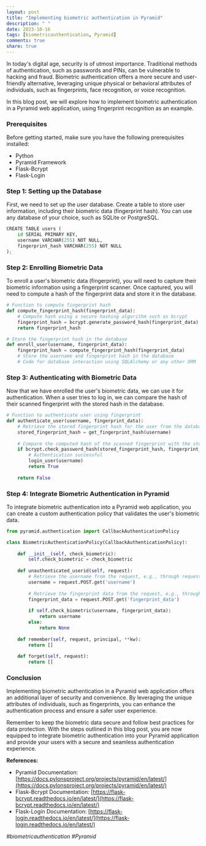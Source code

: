 ```yaml
---
layout: post
title: "Implementing biometric authentication in Pyramid"
description: " "
date: 2023-10-16
tags: [biometricauthentication, Pyramid]
comments: true
share: true
---
```


In today's digital age, security is of utmost importance. Traditional methods of authentication, such as passwords and PINs, can be vulnerable to hacking and fraud. Biometric authentication offers a more secure and user-friendly alternative, leveraging unique physical or behavioral attributes of individuals, such as fingerprints, face recognition, or voice recognition.

In this blog post, we will explore how to implement biometric authentication in a Pyramid web application, using fingerprint recognition as an example.

### Prerequisites

Before getting started, make sure you have the following prerequisites installed:

- Python
- Pyramid Framework
- Flask-Bcrypt
- Flask-Login

### Step 1: Setting up the Database

First, we need to set up the user database. Create a table to store user information, including their biometric data (fingerprint hash). You can use any database of your choice, such as SQLite or PostgreSQL.

```python
CREATE TABLE users (
    id SERIAL PRIMARY KEY,
    username VARCHAR(255) NOT NULL,
    fingerprint_hash VARCHAR(255) NOT NULL
);
```

### Step 2: Enrolling Biometric Data

To enroll a user's biometric data (fingerprint), you will need to capture their biometric information using a fingerprint scanner. Once captured, you will need to compute a hash of the fingerprint data and store it in the database.

```python
# Function to compute fingerprint hash
def compute_fingerprint_hash(fingerprint_data):
    # Compute hash using a secure hashing algorithm such as bcrypt
    fingerprint_hash = bcrypt.generate_password_hash(fingerprint_data).decode('utf-8')
    return fingerprint_hash

# Store the fingerprint hash in the database
def enroll_user(username, fingerprint_data):
    fingerprint_hash = compute_fingerprint_hash(fingerprint_data)
    # Store the username and fingerprint hash in the database
    # Code for database interaction using SQLAlchemy or any other ORM
```

### Step 3: Authenticating with Biometric Data

Now that we have enrolled the user's biometric data, we can use it for authentication. When a user tries to log in, we can compare the hash of their scanned fingerprint with the stored hash in the database.

```python
# Function to authenticate user using fingerprint
def authenticate_user(username, fingerprint_data):
    # Retrieve the stored fingerprint hash for the user from the database
    stored_fingerprint_hash = get_fingerprint_hash(username)
    
    # Compare the computed hash of the scanned fingerprint with the stored hash
    if bcrypt.check_password_hash(stored_fingerprint_hash, fingerprint_data):
        # Authentication successful
        login_user(username)
        return True
    
    return False
```

### Step 4: Integrate Biometric Authentication in Pyramid

To integrate biometric authentication into a Pyramid web application, you can create a custom authentication policy that validates the user's biometric data.

```python
from pyramid.authentication import CallbackAuthenticationPolicy

class BiometricAuthenticationPolicy(CallbackAuthenticationPolicy):
    
    def __init__(self, check_biometric):
        self.check_biometric = check_biometric
    
    def unauthenticated_userid(self, request):
        # Retrieve the username from the request, e.g., through request.POST or request.headers
        username = request.POST.get('username')
        
        # Retrieve the fingerprint data from the request, e.g., through request.POST or request.headers
        fingerprint_data = request.POST.get('fingerprint_data')
        
        if self.check_biometric(username, fingerprint_data):
            return username
        else:
            return None
    
    def remember(self, request, principal, **kw):
        return []
    
    def forget(self, request):
        return []
```

### Conclusion

Implementing biometric authentication in a Pyramid web application offers an additional layer of security and convenience. By leveraging the unique attributes of individuals, such as fingerprints, you can enhance the authentication process and ensure a safer user experience.

Remember to keep the biometric data secure and follow best practices for data protection. With the steps outlined in this blog post, you are now equipped to integrate biometric authentication into your Pyramid application and provide your users with a secure and seamless authentication experience.

**References:**
- Pyramid Documentation: [https://docs.pylonsproject.org/projects/pyramid/en/latest/](https://docs.pylonsproject.org/projects/pyramid/en/latest/)
- Flask-Bcrypt Documentation: [https://flask-bcrypt.readthedocs.io/en/latest/](https://flask-bcrypt.readthedocs.io/en/latest/)
- Flask-Login Documentation: [https://flask-login.readthedocs.io/en/latest/](https://flask-login.readthedocs.io/en/latest/)

*#biometricauthentication #Pyramid*